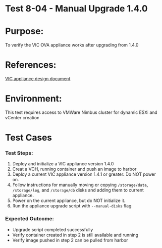 Test 8-04 - Manual Upgrade 1.4.0
=======

# Purpose:
To verify the VIC OVA appliance works after upgrading from 1.4.0

# References:
[VIC appliance design
document](https://github.com/vmware/vic-product/blob/master/installer/docs/DESIGN.md)

# Environment:
This test requires access to VMWare Nimbus cluster for dynamic ESXi and vCenter creation

# Test Cases

### Test Steps:
1. Deploy and initialize a VIC appliance version 1.4.0
2. Creat a VCH, running container and push an image to harbor
3. Deploy a current VIC appliance version 1.4.1 or greater. Do NOT power on.
4. Follow instructions for manually moving or copying `/storage/data`, `/storage/log`, and
   `/storage/db` disks and adding them to current appliance.
5. Power on the current appliance, but do NOT initialize it.
6. Run the appliance upgrade script with `--manual-disks` flag

### Expected Outcome:

- Upgrade script completed successfully
- Verify container created in step 2 is still available and running
- Verify image pushed in step 2 can be pulled from harbor
